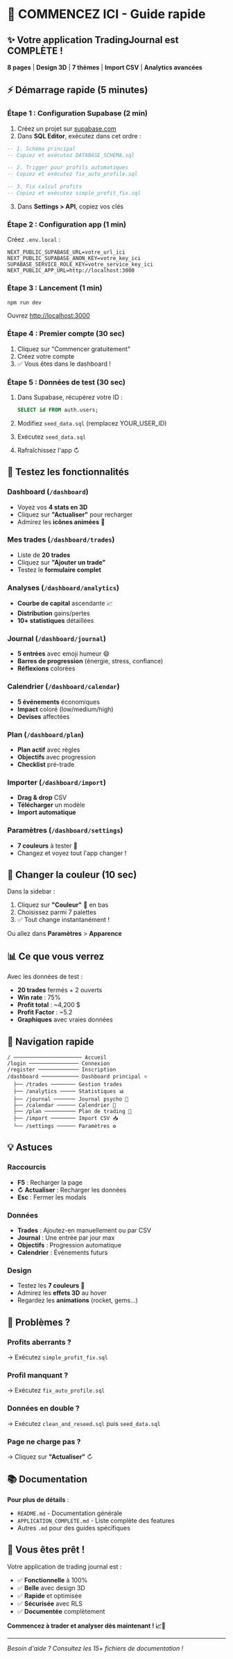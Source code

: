# 🚀 COMMENCEZ ICI - Guide rapide

## ✨ Votre application TradingJournal est COMPLÈTE !

**8 pages** | **Design 3D** | **7 thèmes** | **Import CSV** | **Analytics avancées**

## ⚡ Démarrage rapide (5 minutes)

### Étape 1 : Configuration Supabase (2 min)

1. Créez un projet sur [supabase.com](https://supabase.com)
2. Dans **SQL Editor**, exécutez dans cet ordre :

```sql
-- 1. Schéma principal
-- Copiez et exécutez DATABASE_SCHEMA.sql

-- 2. Trigger pour profils automatiques
-- Copiez et exécutez fix_auto_profile.sql

-- 3. Fix calcul profits
-- Copiez et exécutez simple_profit_fix.sql
```

3. Dans **Settings > API**, copiez vos clés

### Étape 2 : Configuration app (1 min)

Créez `.env.local` :
```env
NEXT_PUBLIC_SUPABASE_URL=votre_url_ici
NEXT_PUBLIC_SUPABASE_ANON_KEY=votre_key_ici
SUPABASE_SERVICE_ROLE_KEY=votre_service_key_ici
NEXT_PUBLIC_APP_URL=http://localhost:3000
```

### Étape 3 : Lancement (1 min)

```bash
npm run dev
```

Ouvrez [http://localhost:3000](http://localhost:3000)

### Étape 4 : Premier compte (30 sec)

1. Cliquez sur "Commencer gratuitement"
2. Créez votre compte
3. ✅ Vous êtes dans le dashboard !

### Étape 5 : Données de test (30 sec)

1. Dans Supabase, récupérez votre ID :
   ```sql
   SELECT id FROM auth.users;
   ```

2. Modifiez `seed_data.sql` (remplacez YOUR_USER_ID)

3. Exécutez `seed_data.sql`

4. Rafraîchissez l'app ↻

## 🎨 Testez les fonctionnalités

### Dashboard (`/dashboard`)
- Voyez vos **4 stats en 3D**
- Cliquez sur **"Actualiser"** pour recharger
- Admirez les **icônes animées** 🚀

### Mes trades (`/dashboard/trades`)
- Liste de **20 trades**
- Cliquez sur **"Ajouter un trade"**
- Testez le **formulaire complet**

### Analyses (`/dashboard/analytics`)
- **Courbe de capital** ascendante 📈
- **Distribution** gains/pertes
- **10+ statistiques** détaillées

### Journal (`/dashboard/journal`)
- **5 entrées** avec emoji humeur 😄
- **Barres de progression** (énergie, stress, confiance)
- **Réflexions** colorées

### Calendrier (`/dashboard/calendar`)
- **5 événements** économiques
- **Impact** coloré (low/medium/high)
- **Devises** affectées

### Plan (`/dashboard/plan`)
- **Plan actif** avec règles
- **Objectifs** avec progression
- **Checklist** pré-trade

### Importer (`/dashboard/import`)
- **Drag & drop** CSV
- **Télécharger** un modèle
- **Import automatique**

### Paramètres (`/dashboard/settings`)
- **7 couleurs** à tester 🎨
- Changez et voyez tout l'app changer !

## 🎨 Changer la couleur (10 sec)

Dans la sidebar :
1. Cliquez sur **"Couleur"** 🎨 en bas
2. Choisissez parmi 7 palettes
3. ✅ Tout change instantanément !

Ou allez dans **Paramètres** > **Apparence**

## 📊 Ce que vous verrez

Avec les données de test :
- **20 trades** fermés + 2 ouverts
- **Win rate** : 75%
- **Profit total** : ~4,200 $
- **Profit Factor** : ~5.2
- **Graphiques** avec vraies données

## 🎯 Navigation rapide

```
/ ────────────────────── Accueil
/login ──────────────── Connexion
/register ───────────── Inscription
/dashboard ──────────── Dashboard principal ⭐
  ├── /trades ──────── Gestion trades
  ├── /analytics ───── Statistiques 📊
  ├── /journal ─────── Journal psycho 🧠
  ├── /calendar ────── Calendrier 📅
  ├── /plan ────────── Plan de trading 🎯
  ├── /import ──────── Import CSV 📥
  └── /settings ────── Paramètres ⚙️
```

## 💡 Astuces

### Raccourcis
- **F5** : Recharger la page
- **↻ Actualiser** : Recharger les données
- **Esc** : Fermer les modals

### Données
- **Trades** : Ajoutez-en manuellement ou par CSV
- **Journal** : Une entrée par jour max
- **Objectifs** : Progression automatique
- **Calendrier** : Événements futurs

### Design
- Testez les **7 couleurs** 🎨
- Admirez les **effets 3D** au hover
- Regardez les **animations** (rocket, gems...)

## 🐛 Problèmes ?

### Profits aberrants ?
→ Exécutez `simple_profit_fix.sql`

### Profil manquant ?
→ Exécutez `fix_auto_profile.sql`

### Données en double ?
→ Exécutez `clean_and_reseed.sql` puis `seed_data.sql`

### Page ne charge pas ?
→ Cliquez sur **"Actualiser"** ↻

## 📚 Documentation

**Pour plus de détails** :
- `README.md` - Documentation générale
- `APPLICATION_COMPLETE.md` - Liste complète des features
- Autres `.md` pour des guides spécifiques

## 🎉 Vous êtes prêt !

Votre application de trading journal est :
- ✅ **Fonctionnelle** à 100%
- ✅ **Belle** avec design 3D
- ✅ **Rapide** et optimisée
- ✅ **Sécurisée** avec RLS
- ✅ **Documentée** complètement

**Commencez à trader et analyser dès maintenant ! 📈💎**

---

_Besoin d'aide ? Consultez les 15+ fichiers de documentation !_

